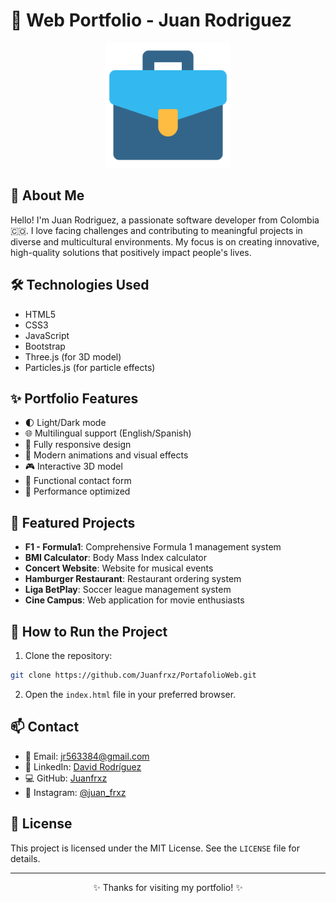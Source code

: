 # 🚀 Web Portfolio - Juan Rodriguez

<div align="center">
  <img src="assets/img/portafolio.png" alt="Logo" width="200"/>
</div>

## 👋 About Me

Hello! I'm Juan Rodriguez, a passionate software developer from Colombia 🇨🇴. I love facing challenges and contributing to meaningful projects in diverse and multicultural environments. My focus is on creating innovative, high-quality solutions that positively impact people's lives.

## 🛠️ Technologies Used

- HTML5
- CSS3
- JavaScript
- Bootstrap
- Three.js (for 3D model)
- Particles.js (for particle effects)

## ✨ Portfolio Features

- 🌓 Light/Dark mode
- 🌐 Multilingual support (English/Spanish)
- 📱 Fully responsive design
- 🎨 Modern animations and visual effects
- 🎮 Interactive 3D model
- 📧 Functional contact form
- 🚀 Performance optimized

## 🎯 Featured Projects

- **F1 - Formula1**: Comprehensive Formula 1 management system
- **BMI Calculator**: Body Mass Index calculator
- **Concert Website**: Website for musical events
- **Hamburger Restaurant**: Restaurant ordering system
- **Liga BetPlay**: Soccer league management system
- **Cine Campus**: Web application for movie enthusiasts

## 🚀 How to Run the Project

1. Clone the repository:
```bash
git clone https://github.com/Juanfrxz/PortafolioWeb.git
```

2. Open the `index.html` file in your preferred browser.

## 📫 Contact

- 📧 Email: jr563384@gmail.com
- 💼 LinkedIn: [David Rodríguez](https://www.linkedin.com/in/david-rodr%C3%ADguez-13686a25b)
- 💻 GitHub: [Juanfrxz](https://github.com/Juanfrxz)
- 📱 Instagram: [@juan_frxz](https://www.instagram.com/juan_frxz/)

## 📄 License

This project is licensed under the MIT License. See the `LICENSE` file for details.

---

<div align="center">
  <p>✨ Thanks for visiting my portfolio! ✨</p>
</div>
